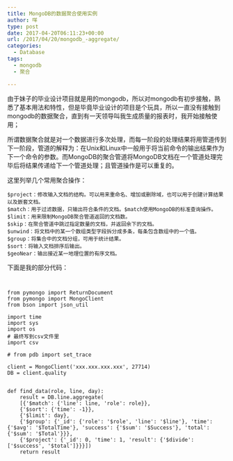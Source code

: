 ```yaml
---
title: MongoDB的数据聚合使用实例
author: 咩
type: post
date: 2017-04-20T06:11:23+00:00
url: /2017/04/20/mongodb_-aggregate/
categories:
  - Database
tags:
  - mongodb
  - 聚合

---
```

由于妹子的毕业设计项目就是用的mongodb，所以对mongodb有初步接触，熟悉了基本用法和特性，但是毕竟毕业设计的项目是个玩具，所以一直没有接触到mongodb的数据聚合，直到有一天领导叫我生成质量的报表时，我开始接触使用；
  
所谓数据聚合就是对一个数据进行多次处理，而每一阶段的处理结果将用管道传到下一阶段，管道的解释为：在Unix和Linux中一般用于将当前命令的输出结果作为下一个命令的参数。而MongoDB的聚合管道将MongoDB文档在一个管道处理完毕后将结果传递给下一个管道处理；且管道操作是可以重复的。
  
这里列举几个常用聚合操作：

    $project：修改输入文档的结构。可以用来重命名、增加或删除域，也可以用于创建计算结果以及嵌套文档。
    $match：用于过滤数据，只输出符合条件的文档。$match使用MongoDB的标准查询操作。
    $limit：用来限制MongoDB聚合管道返回的文档数。
    $skip：在聚合管道中跳过指定数量的文档，并返回余下的文档。
    $unwind：将文档中的某一个数组类型字段拆分成多条，每条包含数组中的一个值。
    $group：将集合中的文档分组，可用于统计结果。
    $sort：将输入文档排序后输出。
    $geoNear：输出接近某一地理位置的有序文档。
    

下面是我的部分代码：

```# _*_ coding: utf-8 _*_


from pymongo import ReturnDocument
from pymongo import MongoClient
from bson import json_util

import time
import sys
import os
# 最终写到csv文件里
import csv

# from pdb import set_trace

client = MongoClient('xxx.xxx.xxx.xxx', 27714)
DB = client.quality


def find_data(role, line, day):
    result = DB.line.aggregate(
    [{'$match': {'line': line, 'role': role}},
    {'$sort': {'time': -1}},
    {'$limit': day},
    {'$group': {'_id': {'role': '$role', 'line': '$line'}, 'time': {'$avg': '$TotalTime'}, 'success': {'$sum': '$Success'}, 'total': {'$sum': '$Total'}}},
    {'$project': {'_id': 0, 'time': 1, 'result': {'$divide': ['$success', '$total']}}}])
    return result
```
